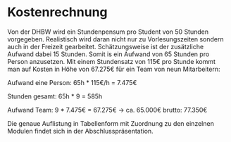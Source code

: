 # Kostenrechnung
Von der DHBW wird ein Stundenpensum pro Student von 50 Stunden vorgegeben. Realistisch wird daran nicht nur zu Vorlesungszeiten sondern auch in der Freizeit gearbeitet. Schätzungsweise ist der zusätzliche Aufwand dabei 15 Stunden. Somit is ein Aufwand von 65 Stunden pro Person anzusetzen. Mit einem Stundensatz von 115€ pro Stunde kommt man auf Kosten in Höhe von 67.275€ für ein Team von neun Mitarbeitern:
 
Aufwand eine Person:
65h * 115€/h = 7.475€
 
Stunden gesamt:
65h * 9 = 585h
 
Aufwand Team:
9 * 7.475€ = 67.275€ -> ca. 65.000€
brutto: 77.350€

Die genaue Auflistung in Tabellenform mit Zuordnung zu den einzelnen Modulen findet sich in der Abschlusspräsentation.

